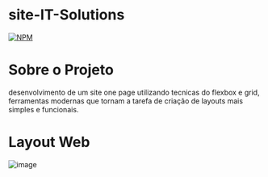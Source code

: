 # site-IT-Solutions
[![NPM](https://img.shields.io/npm/l/react)](https://github.com/luuizalberto/site-IT-Solutions/blob/main/LICENSE)

# Sobre o Projeto
desenvolvimento de um site one page utilizando tecnicas do flexbox e grid, ferramentas modernas que tornam a tarefa de criação de layouts mais simples e funcionais.

# Layout Web
![image](https://github.com/luuizalberto/assets/blob/main/images/IT-Solutions.png)

